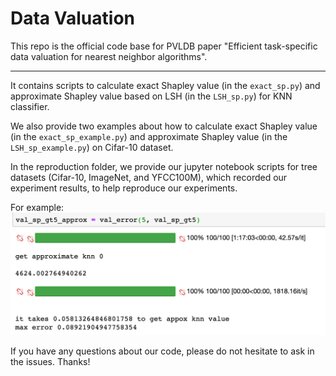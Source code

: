 # Data Valuation

This repo is the official code base for PVLDB paper "Efficient task-specific data valuation for nearest neighbor algorithms".

-----

It contains scripts to calculate exact Shapley value (in the `exact_sp.py`) and approximate Shapley value based on LSH (in the `LSH_sp.py`) for KNN classifier.

We also provide two examples about how to calculate exact Shapley value (in the `exact_sp_example.py`) and approximate Shapley value (in the `LSH_sp_example.py`) on Cifar-10 dataset.

In the reproduction folder, we provide our jupyter notebook scripts for tree datasets (Cifar-10, ImageNet, and YFCC100M), which recorded our experiment results, to help reproduce our experiments.

For example:
![result](result.png)

If you have any questions about our code, please do not hesitate to ask in the issues. Thanks!  

          